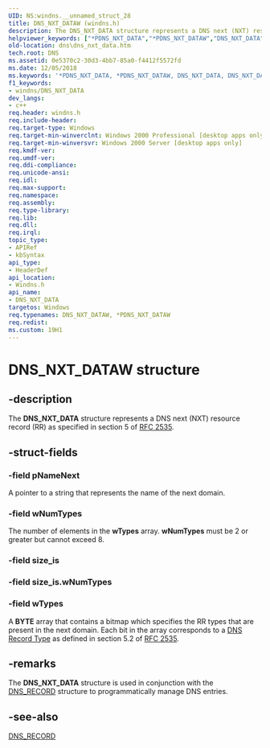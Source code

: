 ```yaml
---
UID: NS:windns.__unnamed_struct_28
title: DNS_NXT_DATAW (windns.h)
description: The DNS_NXT_DATA structure represents a DNS next (NXT) resource record (RR) as specified in section 5 of RFC 2535.helpviewer_keywords: ["*PDNS_NXT_DATA","*PDNS_NXT_DATAW","DNS_NXT_DATA","DNS_NXT_DATA structure [DNS]","DNS_NXT_DATAW","PDNS_NXT_DATA","PDNS_NXT_DATA structure pointer [DNS]","_dns_dns_nxt_data","dns.dns_nxt_data","windns/DNS_NXT_DATA","windns/PDNS_NXT_DATA"]
old-location: dns\dns_nxt_data.htm
tech.root: DNS
ms.assetid: 0e5370c2-30d3-4bb7-85a0-f4412f5572fd
ms.date: 12/05/2018
ms.keywords: '*PDNS_NXT_DATA, *PDNS_NXT_DATAW, DNS_NXT_DATA, DNS_NXT_DATA structure [DNS], DNS_NXT_DATAW, PDNS_NXT_DATA, PDNS_NXT_DATA structure pointer [DNS], _dns_dns_nxt_data, dns.dns_nxt_data, windns/DNS_NXT_DATA, windns/PDNS_NXT_DATA'
f1_keywords:
- windns/DNS_NXT_DATA
dev_langs:
- c++
req.header: windns.h
req.include-header: 
req.target-type: Windows
req.target-min-winverclnt: Windows 2000 Professional [desktop apps only]
req.target-min-winversvr: Windows 2000 Server [desktop apps only]
req.kmdf-ver: 
req.umdf-ver: 
req.ddi-compliance: 
req.unicode-ansi: 
req.idl: 
req.max-support: 
req.namespace: 
req.assembly: 
req.type-library: 
req.lib: 
req.dll: 
req.irql: 
topic_type:
- APIRef
- kbSyntax
api_type:
- HeaderDef
api_location:
- Windns.h
api_name:
- DNS_NXT_DATA
targetos: Windows
req.typenames: DNS_NXT_DATAW, *PDNS_NXT_DATAW
req.redist: 
ms.custom: 19H1
---
```


# DNS_NXT_DATAW structure


## -description


The 
<b>DNS_NXT_DATA</b> structure represents a DNS next (NXT) resource record (RR) as specified in section 5 of <a href="https://www.ietf.org/rfc/rfc2535.txt">RFC 2535</a>.


## -struct-fields




### -field pNameNext

A pointer to a string that represents the name of the next domain.


### -field wNumTypes

The number of elements in the <b>wTypes</b> array. <b>wNumTypes</b> must be 2 or greater but cannot exceed 8.


### -field size_is

 


### -field size_is.wNumTypes

 


### -field wTypes

A <b>BYTE</b> array that contains a bitmap which specifies the RR types that are present  in the next domain. Each bit in the array corresponds to a <a href="https://docs.microsoft.com/windows/desktop/DNS/dns-constants">DNS Record Type</a> as defined in section 5.2 of <a href="https://www.ietf.org/rfc/rfc2535.txt">RFC 2535</a>.


## -remarks



The 
<b>DNS_NXT_DATA</b> structure is used in conjunction with the 
<a href="https://docs.microsoft.com/windows/win32/api/windns/ns-windns-dns_recorda">DNS_RECORD</a> structure to programmatically manage DNS entries.




## -see-also




<a href="https://docs.microsoft.com/windows/win32/api/windns/ns-windns-dns_recorda">DNS_RECORD</a>
 

 

